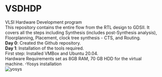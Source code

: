 # VSDHDP
VLSI Hardware Development program <br>
This repository contains the entire flow from the RTL design to GDSII. It covers all the steps including Synthesis (includes post-Synthesis analysis), Floorplanning, Placement, clock tree synthesis - CTS, and Routing. <br>
**Day 0**: Created the Github repository. <br>
**Day 1**: Installation of the tools required. <br>
First step: Installed VMBox and Ubuntu 20.04. <br>
Hardware Requirements set as 8GB RAM, 70 GB HDD for the virtual machine.
-Yosys installation <br>
![yosys](https://github.com/sathyakanthv/VSDHDP/assets/4946509/9b4ee86d-35b4-403d-851e-c34492411a89)
